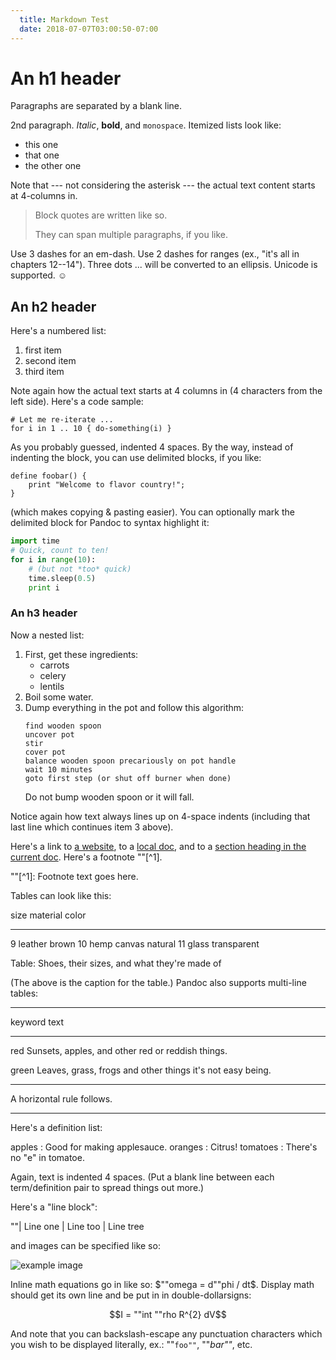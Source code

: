 ```yaml
---
  title: Markdown Test
  date: 2018-07-07T03:00:50-07:00
---
```

 # An h1 header

Paragraphs are separated by a blank line.

2nd paragraph. _Italic_, **bold**, and `monospace`. Itemized lists
look like:

* this one
* that one
* the other one

Note that --- not considering the asterisk --- the actual text
content starts at 4-columns in.

> Block quotes are
> written like so.
>
> They can span multiple paragraphs,
> if you like.

Use 3 dashes for an em-dash. Use 2 dashes for ranges (ex., "it's all
in chapters 12--14"). Three dots ... will be converted to an ellipsis.
Unicode is supported. ☺

## An h2 header

Here's a numbered list:

1. first item
2. second item
3. third item

Note again how the actual text starts at 4 columns in (4 characters
from the left side). Here's a code sample:

```
# Let me re-iterate ...
for i in 1 .. 10 { do-something(i) }
```

As you probably guessed, indented 4 spaces. By the way, instead of
indenting the block, you can use delimited blocks, if you like:

```
define foobar() {
    print "Welcome to flavor country!";
}
```

(which makes copying & pasting easier). You can optionally mark the
delimited block for Pandoc to syntax highlight it:

```python
import time
# Quick, count to ten!
for i in range(10):
    # (but not *too* quick)
    time.sleep(0.5)
    print i
```

### An h3 header

Now a nested list:

1. First, get these ingredients:
   * carrots
   * celery
   * lentils
2. Boil some water.
3. Dump everything in the pot and follow
   this algorithm:
   ```
   find wooden spoon
   uncover pot
   stir
   cover pot
   balance wooden spoon precariously on pot handle
   wait 10 minutes
   goto first step (or shut off burner when done)
   ```
   Do not bump wooden spoon or it will fall.

Notice again how text always lines up on 4-space indents (including
that last line which continues item 3 above).

Here's a link to [a website](http://foo.bar), to a [local
doc](local-doc.html), and to a [section heading in the current
doc](#an-h2-header). Here's a footnote ""[^1].

""[^1]: Footnote text goes here.

Tables can look like this:

size  material      color

- - -

9     leather       brown
10    hemp canvas   natural
11    glass         transparent

Table: Shoes, their sizes, and what they're made of

(The above is the caption for the table.) Pandoc also supports
multi-line tables:

- - -

keyword   text

- - -

red       Sunsets, apples, and
          other red or reddish
          things.

green     Leaves, grass, frogs
          and other things it's
          not easy being.

- - -

A horizontal rule follows.

- - -

Here's a definition list:

apples
  : Good for making applesauce.
oranges
  : Citrus!
tomatoes
  : There's no "e" in tomatoe.

Again, text is indented 4 spaces. (Put a blank line between each
term/definition pair to spread things out more.)

Here's a "line block":

""| Line one
|   Line too
| Line tree

and images can be specified like so:

![example image](/images/uploads/14th-factory-collage.jpg)

Inline math equations go in like so: $""omega = d""phi / dt$. Display
math should get its own line and be put in in double-dollarsigns:

$$I = ""int ""rho R^{2} dV$$

And note that you can backslash-escape any punctuation characters
which you wish to be displayed literally, ex.: ""`foo""`, ""*bar""*, etc.